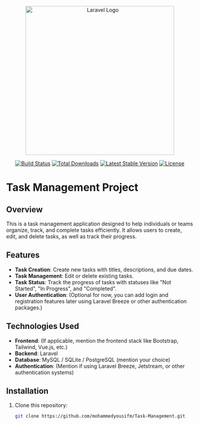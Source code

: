 <p align="center"><a href="https://laravel.com" target="_blank"><img src="https://raw.githubusercontent.com/laravel/art/master/logo-lockup/5%20SVG/2%20CMYK/1%20Full%20Color/laravel-logolockup-cmyk-red.svg" width="400" alt="Laravel Logo"></a></p>

<p align="center">
<a href="https://github.com/laravel/framework/actions"><img src="https://github.com/laravel/framework/workflows/tests/badge.svg" alt="Build Status"></a>
<a href="https://packagist.org/packages/laravel/framework"><img src="https://img.shields.io/packagist/dt/laravel/framework" alt="Total Downloads"></a>
<a href="https://packagist.org/packages/laravel/framework"><img src="https://img.shields.io/packagist/v/laravel/framework" alt="Latest Stable Version"></a>
<a href="https://packagist.org/packages/laravel/framework"><img src="https://img.shields.io/packagist/l/laravel/framework" alt="License"></a>
</p>

# Task Management Project

## Overview
This is a task management application designed to help individuals or teams organize, track, and complete tasks efficiently. It allows users to create, edit, and delete tasks, as well as track their progress.

## Features
- **Task Creation**: Create new tasks with titles, descriptions, and due dates.
- **Task Management**: Edit or delete existing tasks.
- **Task Status**: Track the progress of tasks with statuses like "Not Started", "In Progress", and "Completed".
- **User Authentication**: (Optional for now, you can add login and registration features later using Laravel Breeze or other authentication packages.)

## Technologies Used
- **Frontend**: (If applicable, mention the frontend stack like Bootstrap, Tailwind, Vue.js, etc.)
- **Backend**: Laravel
- **Database**: MySQL / SQLite / PostgreSQL (mention your choice)
- **Authentication**: (Mention if using Laravel Breeze, Jetstream, or other authentication systems)
  
## Installation

1. Clone this repository:
   ```bash
   git clone https://github.com/mohammedyousifm/Task-Management.git

 
